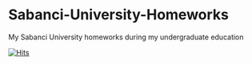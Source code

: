 # Sabanci-University-Homeworks
My Sabanci University homeworks during my undergraduate education

[![Hits](https://hits.seeyoufarm.com/api/count/incr/badge.svg?url=https%3A%2F%2Fgithub.com%2Fcavitcakir%2FSabanci-University-Homeworks&count_bg=%2379C83D&title_bg=%23555555&icon=&icon_color=%23E7E7E7&title=-&edge_flat=false)](https://hits.seeyoufarm.com)
